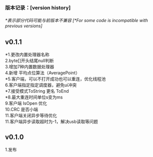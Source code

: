 ﻿
#
### 版本记录：[version history]
###### *表示部分代码可能与前版本不兼容 [*For some code is incompatible with previous versions]
## v0.1.1
*1.更改内置处理器名称     
2.byte[]开头结尾null判断     
3.增加7种内置数据处理器   
4.新增 平均点位算法（AveragePoint）   
*5.客户端，可以不打开成功也可以重连，优化线程池   
6.客户端指定指定调度器，避免ui冲突    
*7.接受模式ToString 更名 ToEnd   
*8.最大重连时间单位s变为ms    
9.客户端 IsOpen 优化   
10.CRC 是否小端    
11.客户端关闭异步等待优化    
11.客户端异步读取超时为-1，解决usb读取等问题    
## v0.1.0
1.发布